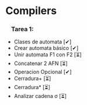 # Compilers
### &nbsp;&nbsp;&nbsp;&nbsp;Tarea 1: 
* Clases de automata [✔]
* Crear automata básico [✔]
* Unir automata F1 con F2 [⏳]
* Concatenar 2 AFN [⏳]
* Operacion Opcional [✔]
* Cerradura+ [⏳]
* Cerradura* [⏳]
* Analizar cadena &sigma; [⏳]
